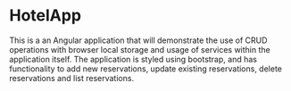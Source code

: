 # HotelApp

This is a an Angular application that will demonstrate the use of CRUD operations with browser local storage and usage of services within the application itself.
The application is styled using bootstrap, and has functionality to add new reservations, update existing reservations, delete reservations and list reservations.

